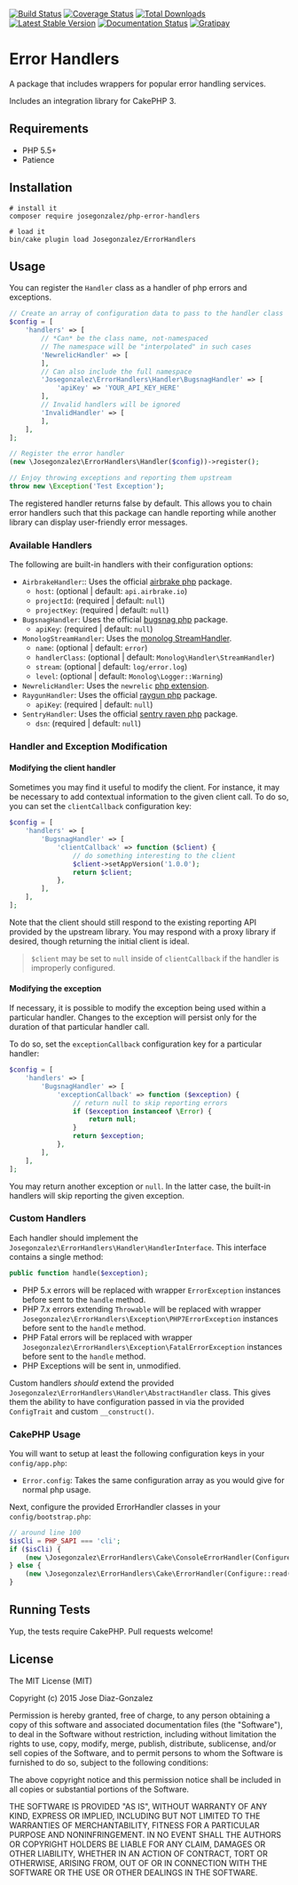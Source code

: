 [![Build Status](https://img.shields.io/travis/josegonzalez/php-error-handlers/master.svg?style=flat-square)](https://travis-ci.org/josegonzalez/php-error-handlers)
[![Coverage Status](https://img.shields.io/coveralls/josegonzalez/php-error-handlers.svg?style=flat-square)](https://coveralls.io/r/josegonzalez/php-error-handlers?branch=master)
[![Total Downloads](https://img.shields.io/packagist/dt/josegonzalez/php-error-handlers.svg?style=flat-square)](https://packagist.org/packages/josegonzalez/php-error-handlers)
[![Latest Stable Version](https://img.shields.io/packagist/v/josegonzalez/php-error-handlers.svg?style=flat-square)](https://packagist.org/packages/josegonzalez/php-error-handlers)
[![Documentation Status](https://readthedocs.org/projects/php-error-handlers/badge/?version=latest&style=flat-square)](https://readthedocs.org/projects/php-error-handlers/?badge=latest)
[![Gratipay](https://img.shields.io/gratipay/josegonzalez.svg?style=flat-square)](https://gratipay.com/~josegonzalez/)

# Error Handlers

A package that includes wrappers for popular error handling services.

Includes an integration library for CakePHP 3.

## Requirements

* PHP 5.5+
* Patience

## Installation

```shell
# install it
composer require josegonzalez/php-error-handlers

# load it
bin/cake plugin load Josegonzalez/ErrorHandlers
```

## Usage

You can register the `Handler` class as a handler of php errors and exceptions.

```php
// Create an array of configuration data to pass to the handler class
$config = [
    'handlers' => [
        // *Can* be the class name, not-namespaced
        // The namespace will be "interpolated" in such cases
        'NewrelicHandler' => [
        ],
        // Can also include the full namespace
        'Josegonzalez\ErrorHandlers\Handler\BugsnagHandler' => [
            'apiKey' => 'YOUR_API_KEY_HERE'
        ],
        // Invalid handlers will be ignored
        'InvalidHandler' => [
        ],
    ],
];

// Register the error handler
(new \Josegonzalez\ErrorHandlers\Handler($config))->register();

// Enjoy throwing exceptions and reporting them upstream
throw new \Exception('Test Exception');
```

The registered handler returns false by default. This allows you to chain error handlers such that this package can handle reporting while another library can display user-friendly error messages.

### Available Handlers

The following are built-in handlers with their configuration options:

- `AirbrakeHandler`:: Uses the official [airbrake php](https://github.com/airbrake/phpbrake/) package.
    - `host`: (optional | default: `api.airbrake.io`)
    - `projectId`: (required | default: `null`)
    - `projectKey`: (required | default: `null`)
- `BugsnagHandler`: Uses the official [bugsnag php](https://github.com/bugsnag/bugsnag-php) package.
    - `apiKey`: (required | default: `null`)
- `MonologStreamHandler`: Uses the [monolog StreamHandler](https://github.com/seldaek/monolog).
    - `name`: (optional | default: `error`)
    - `handlerClass`: (optional | default: `Monolog\Handler\StreamHandler`)
    - `stream`: (optional | default: `log/error.log`)
    - `level`: (optional | default: `Monolog\Logger::Warning`)
- `NewrelicHandler`: Uses the `newrelic` [php extension](https://docs.newrelic.com/docs/agents/php-agent/getting-started/new-relic-php).
- `RaygunHandler`: Uses the official [raygun php](https://github.com/MindscapeHQ/raygun4php) package.
    - `apiKey`: (required | default: `null`)
- `SentryHandler`: Uses the official [sentry raven php](https://github.com/getsentry/raven-php) package.
    - `dsn`: (required | default: `null`)

### Handler and Exception Modification

#### Modifying the client handler

Sometimes you may find it useful to modify the client. For instance, it may be necessary to add contextual information to the given client call. To do so, you can set the `clientCallback` configuration key:

```php
$config = [
    'handlers' => [
        'BugsnagHandler' => [
            'clientCallback' => function ($client) {
                // do something interesting to the client
                $client->setAppVersion('1.0.0');
                return $client;
            },
        ],
    ],
];
```

Note that the client should still respond to the existing reporting API provided by the upstream library. You may respond with a proxy library if desired, though returning the initial client is ideal.

> `$client` may be set to `null` inside of `clientCallback` if the handler is improperly configured.

#### Modifying the exception

If necessary, it is possible to modify the exception being used within a particular handler. Changes to the exception will persist only for the duration of that particular handler call.

To do so, set the `exceptionCallback` configuration key for a particular handler:

```php
$config = [
    'handlers' => [
        'BugsnagHandler' => [
            'exceptionCallback' => function ($exception) {
                // return null to skip reporting errors
                if ($exception instanceof \Error) {
                    return null;
                }
                return $exception;
            },
        ],
    ],
];
```

You may return another exception or `null`. In the latter case, the built-in handlers will skip reporting the given exception.

### Custom Handlers

Each handler should implement the `Josegonzalez\ErrorHandlers\Handler\HandlerInterface`. This interface contains a single method:

```php
public function handle($exception);
```

- PHP 5.x errors will be replaced with wrapper `ErrorException` instances before sent to the `handle` method.
- PHP 7.x errors extending `Throwable` will be replaced with wrapper `Josegonzalez\ErrorHandlers\Exception\PHP7ErrorException` instances before sent to the `handle` method.
- PHP Fatal errors will be replaced with wrapper `Josegonzalez\ErrorHandlers\Exception\FatalErrorException` instances before sent to the `handle` method.
- PHP Exceptions will be sent in, unmodified.

Custom handlers *should* extend the provided `Josegonzalez\ErrorHandlers\Handler\AbstractHandler` class. This gives them the ability to have configuration passed in via the provided `ConfigTrait` and custom `__construct()`.

### CakePHP Usage

You will want to setup at least the following configuration keys in your `config/app.php`:

- `Error.config`: Takes the same configuration array as you would give for normal php usage.

Next, configure the provided ErrorHandler classes in your `config/bootstrap.php`:

```php
// around line 100
$isCli = PHP_SAPI === 'cli';
if ($isCli) {
    (new \Josegonzalez\ErrorHandlers\Cake\ConsoleErrorHandler(Configure::read('Error')))->register();
} else {
    (new \Josegonzalez\ErrorHandlers\Cake\ErrorHandler(Configure::read('Error')))->register();
}
```

## Running Tests

Yup, the tests require CakePHP. Pull requests welcome!

## License

The MIT License (MIT)

Copyright (c) 2015 Jose Diaz-Gonzalez

Permission is hereby granted, free of charge, to any person obtaining a copy
of this software and associated documentation files (the "Software"), to deal
in the Software without restriction, including without limitation the rights
to use, copy, modify, merge, publish, distribute, sublicense, and/or sell
copies of the Software, and to permit persons to whom the Software is
furnished to do so, subject to the following conditions:

The above copyright notice and this permission notice shall be included in
all copies or substantial portions of the Software.

THE SOFTWARE IS PROVIDED "AS IS", WITHOUT WARRANTY OF ANY KIND, EXPRESS OR
IMPLIED, INCLUDING BUT NOT LIMITED TO THE WARRANTIES OF MERCHANTABILITY,
FITNESS FOR A PARTICULAR PURPOSE AND NONINFRINGEMENT. IN NO EVENT SHALL THE
AUTHORS OR COPYRIGHT HOLDERS BE LIABLE FOR ANY CLAIM, DAMAGES OR OTHER
LIABILITY, WHETHER IN AN ACTION OF CONTRACT, TORT OR OTHERWISE, ARISING FROM,
OUT OF OR IN CONNECTION WITH THE SOFTWARE OR THE USE OR OTHER DEALINGS IN
THE SOFTWARE.


